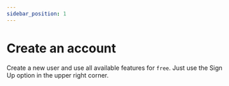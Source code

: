 ```yaml
---
sidebar_position: 1
---
```


# Create an account

Create a new user and use all available features for `free`. Just use the Sign Up option in the upper right corner.